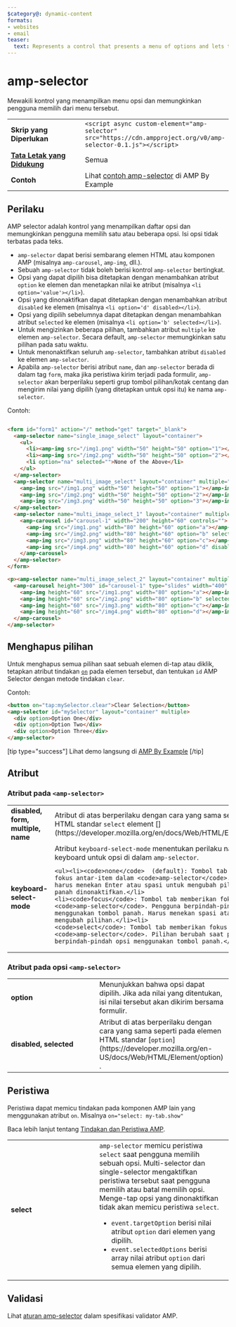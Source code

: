 ```yaml
---
$category@: dynamic-content
formats:
- websites
- email
teaser:
  text: Represents a control that presents a menu of options and lets the user choose from it.
---
```



<!--- Reformatted by Reftar! for AMP (go/reftar) on 2019-06-13 -->
<!---
       Copyright 2016 The AMP HTML Authors. All Rights Reserved.

       Licensed under the Apache License, Version 2.0 (the "License");
     you may not use this file except in compliance with the License.
     You may obtain a copy of the License at

     http://www.apache.org/licenses/LICENSE-2.0

     Unless required by applicable law or agreed to in writing, software
     distributed under the License is distributed on an "AS-IS" BASIS,
     WITHOUT WARRANTIES OR CONDITIONS OF ANY KIND, either express or implied.
     See the License for the specific language governing permissions and
     limitations under the License.
-->

# amp-selector

Mewakili kontrol yang menampilkan menu opsi dan memungkinkan pengguna memilih dari menu tersebut.

<table>
  <tr>
    <td class="col-fourty" width="40%"><strong>Skrip yang Diperlukan</strong></td>
  <td><code>&lt;script async custom-element="amp-selector" src="https://cdn.ampproject.org/v0/amp-selector-0.1.js">&lt;/script></code></td>
  </tr>
  <tr>
    <td class="col-fourty"><strong><a href="https://www.ampproject.org/docs/guides/responsive/control_layout.html">Tata Letak yang Didukung</a></strong></td>
    <td>Semua</td>
  </tr>
  <tr>
    <td class="col-fourty"><strong>Contoh</strong></td>
    <td>Lihat <a href="https://ampbyexample.com/components/amp-selector/">contoh amp-selector</a> di AMP By Example</td>
  </tr>
</table>


## Perilaku

AMP selector adalah kontrol yang menampilkan daftar opsi dan memungkinkan pengguna memilih satu atau beberapa opsi. Isi opsi tidak terbatas pada teks.

* `amp-selector` dapat berisi sembarang elemen HTML atau komponen AMP (misalnya `amp-carousel`, `amp-img`, dll.).
* Sebuah `amp-selector` tidak boleh berisi kontrol `amp-selector` bertingkat.
* Opsi yang dapat dipilih bisa ditetapkan dengan menambahkan atribut `option` ke elemen dan menetapkan nilai ke atribut (misalnya `<li option='value'></li>`).
* Opsi yang dinonaktifkan dapat ditetapkan dengan menambahkan atribut `disabled` ke elemen (misalnya `<li option='d' disabled></li>`).
* Opsi yang dipilih sebelumnya dapat ditetapkan dengan menambahkan atribut `selected` ke elemen (misalnya `<li option='b' selected></li>`).
* Untuk mengizinkan beberapa pilihan, tambahkan atribut `multiple` ke elemen `amp-selector`.  Secara default, `amp-selector` memungkinkan satu pilihan pada satu waktu.
* Untuk menonaktifkan seluruh `amp-selector`, tambahkan atribut `disabled` ke elemen `amp-selector`.
* Apabila `amp-selector` berisi atribut `name`, dan `amp-selector` berada di dalam tag `form`, maka jika peristiwa kirim terjadi pada formulir, `amp-selector` akan berperilaku seperti grup tombol pilihan/kotak centang dan mengirim nilai yang dipilih (yang ditetapkan untuk opsi itu) ke nama `amp-selector`.

Contoh:

```html

<form id="form1" action="/" method="get" target="_blank">
  <amp-selector name="single_image_select" layout="container">
    <ul>
      <li><amp-img src="/img1.png" width="50" height="50" option="1"></amp-img></li>
      <li><amp-img src="/img2.png" width="50" height="50" option="2"></amp-img></li>
      <li option="na" selected="">None of the Above</li>
    </ul>
  </amp-selector>
  <amp-selector name="multi_image_select" layout="container" multiple="">
    <amp-img src="/img1.png" width="50" height="50" option="1"></amp-img>
    <amp-img src="/img2.png" width="50" height="50" option="2"></amp-img>
    <amp-img src="/img3.png" width="50" height="50" option="3"></amp-img>
  </amp-selector>
  <amp-selector name="multi_image_select_1" layout="container" multiple="">
    <amp-carousel id="carousel-1" width="200" height="60" controls="">
      <amp-img src="/img1.png" width="80" height="60" option="a"></amp-img>
      <amp-img src="/img2.png" width="80" height="60" option="b" selected=""></amp-img>
      <amp-img src="/img3.png" width="80" height="60" option="c"></amp-img>
      <amp-img src="/img4.png" width="80" height="60" option="d" disabled=""></amp-img>
    </amp-carousel>
  </amp-selector>
</form>

<p><amp-selector name="multi_image_select_2" layout="container" multiple="" form="form1">
  <amp-carousel height="300" id="carousel-1" type="slides" width="400" controls="">
    <amp-img height="60" src="/img1.png" width="80" option="a"></amp-img>
    <amp-img height="60" src="/img2.png" width="80" option="b" selected=""></amp-img>
    <amp-img height="60" src="/img3.png" width="80" option="c"></amp-img>
    <amp-img height="60" src="/img4.png" width="80" option="d"></amp-img>
  </amp-carousel>
</amp-selector>
```

## Menghapus pilihan

Untuk menghapus semua pilihan saat sebuah elemen di-tap atau diklik, tetapkan atribut tindakan [`on`](../../spec/amp-actions-and-events.md) pada elemen tersebut, dan tentukan `id` AMP Selector dengan metode tindakan `clear`.

Contoh:

```html
<button on="tap:mySelector.clear">Clear Selection</button>
<amp-selector id="mySelector" layout="container" multiple>
  <div option>Option One</div>
  <div option>Option Two</div>
  <div option>Option Three</div>
</amp-selector>
```

[tip type="success"]
Lihat demo langsung di [AMP By Example](https://ampbyexample.com/components/amp-selector/)
[/tip]

## Atribut

### Atribut pada `<amp-selector>`

<table>
  <tr>
    <td width="40%"><strong>disabled, form, multiple, name</strong></td>
    <td>Atribut di atas berperilaku dengan cara yang sama seperti pada HTML standar <code>select</code> element [](https://developer.mozilla.org/en/docs/Web/HTML/Element/select).</td>
  </tr>
  <tr>
    <td width="40%"><strong>keyboard-select-mode</strong></td>
    <td>Atribut <code>keyboard-select-mode</code> menentukan perilaku navigasi keyboard untuk opsi di dalam <code>amp-selector</code>.

    <ul><li><code>none</code>  (default): Tombol tab mengubah fokus antar-item dalam <code>amp-selector</code>. Pengguna harus menekan Enter atau spasi untuk mengubah pilihan. Tombol panah dinonaktifkan.</li>
    <li><code>focus</code>: Tombol tab memberikan fokus pada <code>amp-selector</code>. Pengguna berpindah-pindah item menggunakan tombol panah. Harus menekan spasi atau Enter untuk mengubah pilihan.</li><li>
    <code>select</code>: Tombol tab memberikan fokus pada <code>amp-selector</code>. Pilihan berubah saat pengguna berpindah-pindah opsi menggunakan tombol panah.</li></ul></td>
  </tr>
    </table>

### Atribut pada opsi `<amp-selector>`

<table>
  <tr>
    <td width="40%"><strong>option</strong></td>
    <td>Menunjukkan bahwa opsi dapat dipilih.  Jika ada nilai yang ditentukan, isi nilai tersebut akan dikirim bersama formulir.</td>
  </tr>
  <tr>
    <td width="40%"><strong>disabled, selected</strong></td>
    <td>Atribut di atas berperilaku dengan cara yang sama seperti pada elemen HTML standar [<code>option</code>](https://developer.mozilla.org/en-US/docs/Web/HTML/Element/option) .</td>
  </tr>
</table>

## Peristiwa

Peristiwa dapat memicu tindakan pada komponen AMP lain yang menggunakan atribut `on`.
Misalnya `on="select: my-tab.show"`

Baca lebih lanjut tentang [Tindakan dan Peristiwa AMP](../../spec/amp-actions-and-events.md).

<table>
  <tr>
    <td width="40%"><strong>select</strong></td>
    <td><code>amp-selector</code> memicu peristiwa <code>select</code> saat pengguna memilih sebuah opsi.
    Multi-selector dan single-selector mengaktifkan peristiwa tersebut saat pengguna memilih atau batal memilih opsi.
    Menge-tap opsi yang dinonaktifkan tidak akan memicu peristiwa <code>select</code>.
    <ul>
    <li>
      <code>event.targetOption</code> berisi nilai atribut <code>option</code> dari elemen yang dipilih.</li>
      <li>
    <code>event.selectedOptions</code> berisi array nilai atribut <code>option</code> dari semua elemen yang dipilih.
      </li>
      </ul></td>
    </tr>

  </table>

## Validasi

Lihat [aturan amp-selector](https://github.com/ampproject/amphtml/blob/master/extensions/amp-selector/validator-amp-selector.protoascii) dalam spesifikasi validator AMP.
